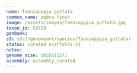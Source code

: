 ```yaml
---
name: Taeniopygia guttata
common_name: zebra finch
image: /assets/images/Taeniopygia_guttata.jpg
taxon_id: 59729
genbank:
s3: s3://genomeark/species/Taeniopygia_guttata/
status: curated scaffolds v1
notes:
genome_size: 1035611271
assembly: assembly_curated
---
```

